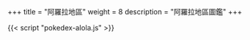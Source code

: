 +++
title = "阿羅拉地區"
weight = 8
description = "阿羅拉地區圖鑑"
+++


<div id="Pokedex"></div>

{{< script "pokedex-alola.js" >}}
<script type="text/javascript">
  window.addEventListener("parsePage", ()=>{
    TocInjector.parsePage("Pokemon");
  });
</script>